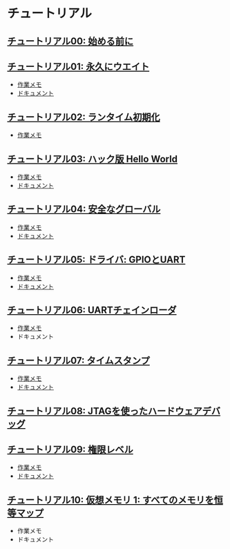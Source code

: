 # チュートリアル

## [チュートリアル00: 始める前に](readmes/00.md)

## [チュートリアル01: 永久にウエイト](readmes/01.md)
   - [作業メモ](memos/01.md)
   - [ドキュメント](../../01_wait_forever/target/aarch64-unknown-none-softfloat/doc/kernel/index.md)

## [チュートリアル02: ランタイム初期化](readmes/02.md)
   - [作業メモ](memos/02.md)

## [チュートリアル03: ハック版 Hello World](readmes/03.md)
   - [作業メモ](memos/03.md)
   - [ドキュメント](../../03_hacky_hello_world/target/aarch64-unknown-none-softfloat/doc/kernel/index.md)

## [チュートリアル04: 安全なグローバル](readmes/04.md)
   - [作業メモ](memos/04.md)
   - [ドキュメント](../../04_safe_globals/target/aarch64-unknown-none-softfloat/doc/kernel/index.md)

## [チュートリアル05: ドライバ: GPIOとUART](readmes/05.md)
   - [作業メモ](memos/05.md)
   - [ドキュメント](../../05_drivers_gpio_uart/target/aarch64-unknown-none-softfloat/doc/kernel/index.md)

## [チュートリアル06: UARTチェインローダ](readmes/06.md)
   - [作業メモ](memos/06.md)
   - ドキュメント

## [チュートリアル07: タイムスタンプ](readmes/07.md)
   - [作業メモ](memos/07.md)
   - [ドキュメント](../../07_timestamps/target/aarch64-unknown-none-softfloat/doc/kernel/index.md)

## [チュートリアル08: JTAGを使ったハードウェアデバッグ](readmes/08.md)

## [チュートリアル09: 権限レベル](readmes/09.md)
   - [作業メモ](memos/09.md)
   - [ドキュメント](../../09_privilege_level/target/aarch64-unknown-none-softfloat/doc/kernel/index.md)

## [チュートリアル10: 仮想メモリ 1: すべてのメモリを恒等マップ](readmes/10.md)
   - 作業メモ
   - ドキュメント
